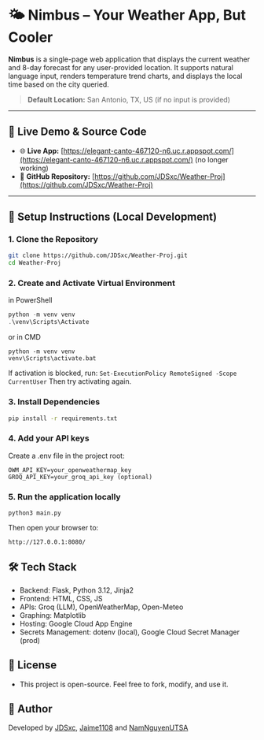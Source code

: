# 🌤️ Nimbus – Your Weather App, But Cooler

**Nimbus** is a single-page web application that displays the current weather and 8-day forecast for any user-provided location. It supports natural language input, renders temperature trend charts, and displays the local time based on the city queried.

> **Default Location:** San Antonio, TX, US (if no input is provided)

---

## 🔗 Live Demo & Source Code

- 🌐 **Live App:** [https://elegant-canto-467120-n6.uc.r.appspot.com/](https://elegant-canto-467120-n6.uc.r.appspot.com/) (no longer working)
- 📂 **GitHub Repository:** [https://github.com/JDSxc/Weather-Proj](https://github.com/JDSxc/Weather-Proj)

---

## 🚀 Setup Instructions (Local Development)

### 1. Clone the Repository
```bash
git clone https://github.com/JDSxc/Weather-Proj.git
cd Weather-Proj
```
### 2. Create and Activate Virtual Environment
in PowerShell
```PowerShell
python -m venv venv
.\venv\Scripts\Activate
```
or in CMD
```CMD 
python -m venv venv
venv\Scripts\activate.bat
```
If activation is blocked, run:
```Set-ExecutionPolicy RemoteSigned -Scope CurrentUser```
Then try activating again.

### 3. Install Dependencies

```bash
pip install -r requirements.txt
```
### 4. Add your API keys
Create a .env file in the project root:
```
OWM_API_KEY=your_openweathermap_key
GROQ_API_KEY=your_groq_api_key (optional)
```
### 5. Run the application locally

```
python3 main.py
```
Then open your browser to:
```
http://127.0.0.1:8080/
```


## 🛠️ Tech Stack
- Backend: Flask, Python 3.12, Jinja2
- Frontend: HTML, CSS, JS
- APIs: Groq (LLM), OpenWeatherMap, Open-Meteo
- Graphing: Matplotlib
- Hosting: Google Cloud App Engine
- Secrets Management: dotenv (local), Google Cloud Secret Manager (prod)
## 📄 License
- This project is open-source. Feel free to fork, modify, and use it.

## 👤 Author
Developed by [JDSxc](https://github.com/JDSxc), [Jaime1108](https://github.com/Jaime1108) and [NamNguyenUTSA](https://github.com/NamNguyenUTSA)
